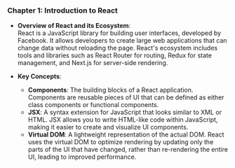 ### Chapter 1: Introduction to React
- **Overview of React and its Ecosystem**:  
  React is a JavaScript library for building user interfaces, developed by Facebook. It allows developers to create large web applications that can change data without reloading the page. React's ecosystem includes tools and libraries such as React Router for routing, Redux for state management, and Next.js for server-side rendering.

- **Key Concepts**:  
  - **Components**: The building blocks of a React application. Components are reusable pieces of UI that can be defined as either class components or functional components.
  - **JSX**: A syntax extension for JavaScript that looks similar to XML or HTML. JSX allows you to write HTML-like code within JavaScript, making it easier to create and visualize UI components.
  - **Virtual DOM**: A lightweight representation of the actual DOM. React uses the virtual DOM to optimize rendering by updating only the parts of the UI that have changed, rather than re-rendering the entire UI, leading to improved performance.